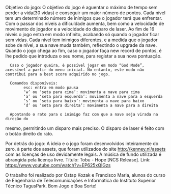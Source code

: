 Objetivo do jogo:
      O objetivo do jogo é aguentar o máximo de tempo sem perder a vida(30 vidas)
      e conseguir um maior número de pontos. Cada nível tem um determinado número de inimigos que o jogador terá que enfrentar. Com o passar dos níveis a dificuldade aumenta, bem como a velocidade de movimento do jogador e a velocidade do disparo de laser. Ao fim de 16 níveis o jogo entra em modo infinito, acabando só quando o jogador ficar sem vidas.
      Cada nível tem inimigos diferentes, e a medida que o jogador sobe de nível, a sua nave muda também, reflectindo o upgrade da nave. Quando o jogo chega ao fim, caso o jogador faça new record de pontos, é lhe pedido que introduza o seu nome, para registar a sua nova pontuação.
      
      Caso o jogador queira, é possível jogar em modo “God Mode”, acessível a partir do menu inicial. No entanto, este modo não contribui para a best score adquirido no jogo.
      
      Comandos disponíveis:
            esc: entra em modo pausa
            ‘w’ ou ‘seta para cima’: movimenta a nave para cima
            ‘a’ ou ‘seta para esquerda’: movimenta a nave para a esquerda
            ’s’ ou ‘seta para baixo’: movimenta a nave para baixo
            ‘d’ ou ‘seta para direita’: movimenta a nave para a direita
            
      Apontando o rato para o inimigo faz com que a nave seja virada na direção do
mesmo, permitindo um disparo mais preciso.
O disparo de laser é feito com o botão direito do rato.

Por detrás do jogo:
      A ideia e o jogo foram desenvolvidos inteiramente do zero, à parte dos assets,
que foram utilizados do site http://kenney.nl/assets com as licenças de uso devidamente legais.
A música de fundo utilizada é abrangida pela licença livre. Título: Tobu - Hope [NCS Release]. Link: https://www.youtube.com/watch?v=EP625xQIGzs

O trabalho foi realizado por Ostap Kozak e Francisco Maria, alunos do curso de Engenharia de Telecomunicações e Informática do Instituto Superior Técnico TagusPark.
Bom Jogo e Boa Sorte!

       

